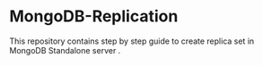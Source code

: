 # MongoDB-Replication
This repository  contains step by step guide to create replica set in MongoDB Standalone server .
